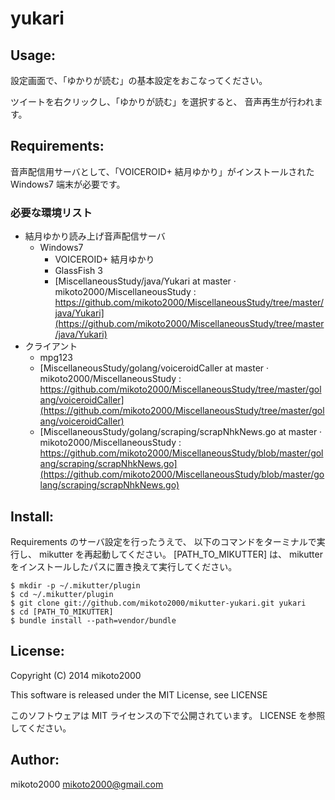 yukari
======

Usage:
------

設定画面で、「ゆかりが読む」の基本設定をおこなってください。

ツイートを右クリックし、「ゆかりが読む」を選択すると、
音声再生が行われます。

Requirements:
-------------

音声配信用サーバとして、「VOICEROID+ 結月ゆかり」がインストールされた Windows7 端末が必要です。

### 必要な環境リスト

- 結月ゆかり読み上げ音声配信サーバ
    - Windows7
        - VOICEROID+ 結月ゆかり
        - GlassFish 3
        - [MiscellaneousStudy/java/Yukari at master · mikoto2000/MiscellaneousStudy : https://github.com/mikoto2000/MiscellaneousStudy/tree/master/java/Yukari](https://github.com/mikoto2000/MiscellaneousStudy/tree/master/java/Yukari)
- クライアント
    - mpg123
    - [MiscellaneousStudy/golang/voiceroidCaller at master · mikoto2000/MiscellaneousStudy : https://github.com/mikoto2000/MiscellaneousStudy/tree/master/golang/voiceroidCaller](https://github.com/mikoto2000/MiscellaneousStudy/tree/master/golang/voiceroidCaller)
    - [MiscellaneousStudy/golang/scraping/scrapNhkNews.go at master · mikoto2000/MiscellaneousStudy : https://github.com/mikoto2000/MiscellaneousStudy/blob/master/golang/scraping/scrapNhkNews.go](https://github.com/mikoto2000/MiscellaneousStudy/blob/master/golang/scraping/scrapNhkNews.go)

Install:
--------

Requirements のサーバ設定を行ったうえで、
以下のコマンドをターミナルで実行し、 mikutter を再起動してください。
[PATH_TO_MIKUTTER] は、 mikutter をインストールしたパスに置き換えて実行してください。

~~~ { .sh }
$ mkdir -p ~/.mikutter/plugin
$ cd ~/.mikutter/plugin
$ git clone git://github.com/mikoto2000/mikutter-yukari.git yukari
$ cd [PATH_TO_MIKUTTER]
$ bundle install --path=vendor/bundle
~~~

License:
--------

Copyright (C) 2014 mikoto2000

This software is released under the MIT License, see LICENSE

このソフトウェアは MIT ライセンスの下で公開されています。 LICENSE を参照してください。

Author:
-------

mikoto2000 <mikoto2000@gmail.com>
